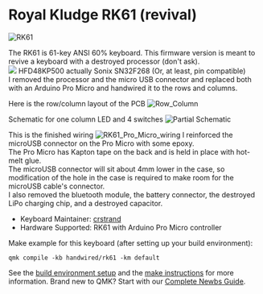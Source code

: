 # Royal Kludge RK61 (revival)

![RK61](https://i.imgur.com/Q27Ttnf.jpg)  

The RK61 is 61-key ANSI 60% keyboard. This firmware version is meant to revive a keyboard with a destroyed processor (don't ask).<br>
![](https://i.imgur.com/jN021Uu.png) HFD48KP500 actually Sonix SN32F268 (Or, at least, pin compatible)<br>
I removed the processor and the micro USB connector and replaced both with an Arduino Pro Micro and handwired it to the rows and columns.

Here is the row/column layout of the PCB
![Row_Column](https://i.imgur.com/ILBRluu.jpg)

Schematic for one column LED and 4 switches
![Partial Schematic](https://i.imgur.com/kl1XOTi.png)

This is the finished wiring
![RK61_Pro_Micro_wiring](https://i.imgur.com/3Ook5fh.jpg)
I reinforced the microUSB connector on the Pro Micro with some epoxy.<br>The Pro Micro has Kapton tape on the back and is held in place with hot-melt glue.<br>
The microUSB connector will sit about 4mm lower in the case, so modification of the hole in the case is required to make room for the microUSB cable's connector.<br>
I also removed the bluetooth module, the battery connector, the destroyed LiPo charging chip, and a destroyed capacitor.

* Keyboard Maintainer: [crstrand](https://github.com/crstrand)
* Hardware Supported: RK61 with Arduino Pro Micro controller

Make example for this keyboard (after setting up your build environment):

    qmk compile -kb handwired/rk61 -km default

See the [build environment setup](https://docs.qmk.fm/#/getting_started_build_tools) and the [make instructions](https://docs.qmk.fm/#/getting_started_make_guide) for more information. Brand new to QMK? Start with our [Complete Newbs Guide](https://docs.qmk.fm/#/newbs).

